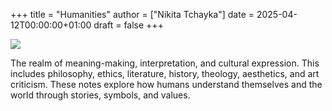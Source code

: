 +++
title = "Humanities"
author = ["Nikita Tchayka"]
date = 2025-04-12T00:00:00+01:00
draft = false
+++

<img class="noise" src="/images/humanities.png"></img>

The realm of meaning-making, interpretation, and cultural expression. This includes philosophy, ethics, literature, history, theology, aesthetics, and art criticism. These notes explore how humans understand themselves and the world through stories, symbols, and values.
